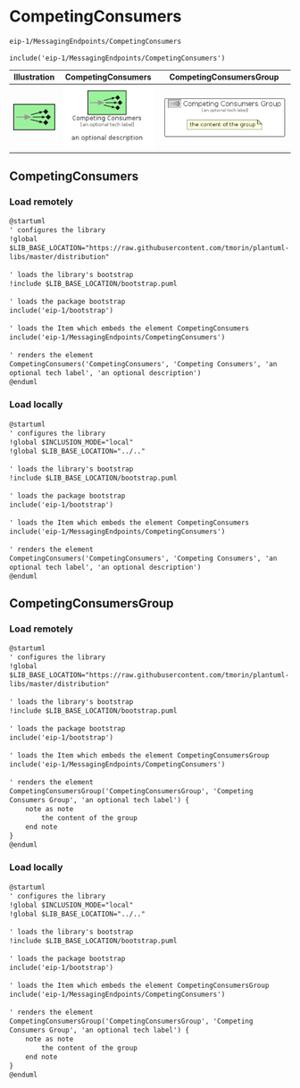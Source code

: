 # CompetingConsumers


```text
eip-1/MessagingEndpoints/CompetingConsumers
```

```text
include('eip-1/MessagingEndpoints/CompetingConsumers')
```



| Illustration | CompetingConsumers | CompetingConsumersGroup |
| :---: | :---: | :---: |
| ![illustration for Illustration](../../eip-1/MessagingEndpoints/CompetingConsumers.png) | ![illustration for CompetingConsumers](../../eip-1/MessagingEndpoints/CompetingConsumers.Local.png) | ![illustration for CompetingConsumersGroup](../../eip-1/MessagingEndpoints/CompetingConsumersGroup.Local.png) |




## CompetingConsumers

### Load remotely
```plantuml
@startuml
' configures the library
!global $LIB_BASE_LOCATION="https://raw.githubusercontent.com/tmorin/plantuml-libs/master/distribution"

' loads the library's bootstrap
!include $LIB_BASE_LOCATION/bootstrap.puml

' loads the package bootstrap
include('eip-1/bootstrap')

' loads the Item which embeds the element CompetingConsumers
include('eip-1/MessagingEndpoints/CompetingConsumers')

' renders the element
CompetingConsumers('CompetingConsumers', 'Competing Consumers', 'an optional tech label', 'an optional description')
@enduml
```

### Load locally
```plantuml
@startuml
' configures the library
!global $INCLUSION_MODE="local"
!global $LIB_BASE_LOCATION="../.."

' loads the library's bootstrap
!include $LIB_BASE_LOCATION/bootstrap.puml

' loads the package bootstrap
include('eip-1/bootstrap')

' loads the Item which embeds the element CompetingConsumers
include('eip-1/MessagingEndpoints/CompetingConsumers')

' renders the element
CompetingConsumers('CompetingConsumers', 'Competing Consumers', 'an optional tech label', 'an optional description')
@enduml
```

## CompetingConsumersGroup

### Load remotely
```plantuml
@startuml
' configures the library
!global $LIB_BASE_LOCATION="https://raw.githubusercontent.com/tmorin/plantuml-libs/master/distribution"

' loads the library's bootstrap
!include $LIB_BASE_LOCATION/bootstrap.puml

' loads the package bootstrap
include('eip-1/bootstrap')

' loads the Item which embeds the element CompetingConsumersGroup
include('eip-1/MessagingEndpoints/CompetingConsumers')

' renders the element
CompetingConsumersGroup('CompetingConsumersGroup', 'Competing Consumers Group', 'an optional tech label') {
    note as note
        the content of the group
    end note
}
@enduml
```

### Load locally
```plantuml
@startuml
' configures the library
!global $INCLUSION_MODE="local"
!global $LIB_BASE_LOCATION="../.."

' loads the library's bootstrap
!include $LIB_BASE_LOCATION/bootstrap.puml

' loads the package bootstrap
include('eip-1/bootstrap')

' loads the Item which embeds the element CompetingConsumersGroup
include('eip-1/MessagingEndpoints/CompetingConsumers')

' renders the element
CompetingConsumersGroup('CompetingConsumersGroup', 'Competing Consumers Group', 'an optional tech label') {
    note as note
        the content of the group
    end note
}
@enduml
```

